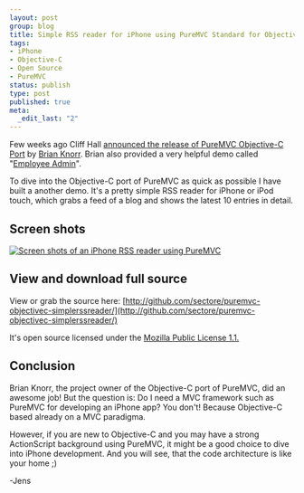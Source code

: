 ```yaml
--- 
layout: post
group: blog
title: Simple RSS reader for iPhone using PureMVC Standard for Objective-C
tags: 
- iPhone
- Objective-C
- Open Source
- PureMVC
status: publish
type: post
published: true
meta: 
  _edit_last: "2"
---
```

Few weeks ago Cliff Hall [announced the release of PureMVC Objective-C Port](http://puremvc.org/content/view/121/1/ ) by [Brian Knorr](http://starterstep.wordpress.com). Brian also provided a very helpful demo called "[Employee Admin](http://trac.puremvc.org/Demo_ObjectiveC_UIKit_EmployeeAdmin)".

To dive into the Objective-C port of PureMVC as quick as possible I have built a another demo. It's a pretty simple RSS reader for iPhone or iPod touch, which grabs a feed of a blog and shows the latest 10 entries in detail.

<!--more-->

## Screen shots

[![Screen shots of an iPhone RSS reader using PureMVC](/blog/uploads/2009/02/08/sreenshot_puremvc_iphone.jpg)](http://github.com/sectore/puremvc-objectivec-simplerssreader/)

## View and download full source

View or grab the source here:
[http://github.com/sectore/puremvc-objectivec-simplerssreader/](http://github.com/sectore/puremvc-objectivec-simplerssreader/)

It's open source licensed under the [Mozilla Public License 1.1.](http://www.mozilla.org/MPL/MPL-1.1.txt)

## Conclusion

Brian Knorr, the project owner of the Objective-C port of PureMVC, did an awesome job! But the question is: Do I need a MVC framework such as PureMVC for developing an iPhone app? You don't! Because Objective-C based already on a MVC paradigma.

However, if you are new to Objective-C and you may have a strong ActionScript background using PureMVC, it might be a good choice to dive into iPhone development. And you will see, that the code architecture is like your home ;)

-Jens


